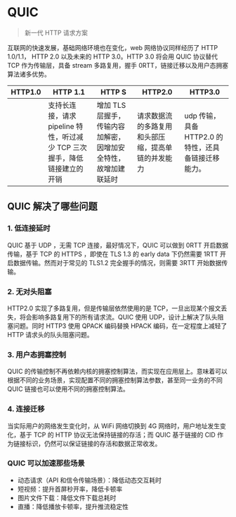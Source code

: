 # QUIC



> 新一代 HTTP 请求方案

互联网的快速发展，基础网络环境也在变化，web 网络协议同样经历了 HTTP 1.0/1.1， HTTP 2.0 以及未来的 HTTP 3.0。HTTP 3.0 将会用 QUIC 协议替代 TCP 作为传输层，具备 stream 多路复用，握手 0RTT，链接迁移以及用户态拥塞算法诸多优势。

| HTTP1.0 | HTTP 1.1                                                     | HTTP S                                                       | HTTP2.0                                            | HTTP3.0                                             |
| ------- | ------------------------------------------------------------ | ------------------------------------------------------------ | -------------------------------------------------- | --------------------------------------------------- |
|         | 支持长连接，请求 pipeline 特性，听过减少 TCP 三次握手，降低链接建立的开销 | 增加 TLS 层握手，传输内容加解密，因增加安全特性，故增加建联延时 | 请求数据流的多路复用和头部压缩，提高单链的并发能力 | udp 传输，具备 HTTP2.0 的特性，还具备链接迁移能力。 |

## QUIC 解决了哪些问题

### 1. 低连接延时

QUIC 基于 UDP ，无需 TCP 连接，最好情况下，QUIC 可以做到 0RTT 开启数据传输，基于 TCP 的 HTTPS ，即使在 TLS 1.3 的 early data 下仍然需要 1RTT 开启数据传输。然而对于常见的 TLS1.2 完全握手的情况，则需要 3RTT 开始数据传输。

### 2. 无对头阻塞

HTTP2.0 实现了多路复用，但是传输层依然使用的是 TCP，一旦出现某个报文丢失，将会影响多路复用下的所有请求流。QUIC 使用 UDP，设计上解决了队头阻塞问题。同时 HTTP3 使用 QPACK 编码替换 HPACK 编码，在一定程度上减轻了 HTTP 请求头的队头阻塞问题。

### 3. 用户态拥塞控制

QUIC 的传输控制不再依赖内核的拥塞控制算法，而实现在应用层上。意味着可以根据不同的业务场景，实现配置不同的拥塞控制算法参数，甚至同一业务的不同 QUIC 链接也可以使用不同的拥塞控制算法。

### 4. 连接迁移

当实际用户的网络发生变化时，从 WiFi 网络切换到 4G 网络时，用户地址发生变化，基于 TCP 的 HTTP 协议无法保持链接的存活；而 QUIC 基于链接的 CID 作为链接标识，仍然可以保证链接的存活和数据正常收发。

### QUIC 可以加速那些场景

* 动态请求（API 和信令传输场景）：降低动态交互耗时
* 短视频：提升首屏秒开率，降低卡顿率
* 图片文件下载：降低文件下载总耗时
* 直播：降低播放卡顿率，提升推流稳定性

